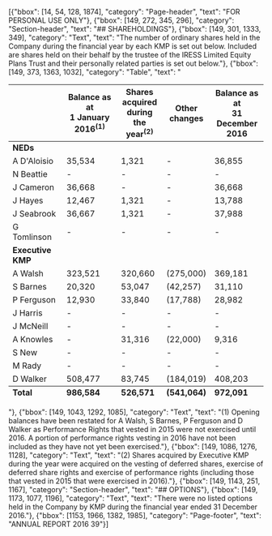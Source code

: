 [{"bbox": [14, 54, 128, 1874], "category": "Page-header", "text": "FOR PERSONAL USE ONLY"}, {"bbox": [149, 272, 345, 296], "category": "Section-header", "text": "## SHAREHOLDINGS"}, {"bbox": [149, 301, 1333, 349], "category": "Text", "text": "The number of ordinary shares held in the Company during the financial year by each KMP is set out below. Included are shares held on their behalf by the trustee of the IRESS Limited Equity Plans Trust and their personally related parties is set out below."}, {"bbox": [149, 373, 1363, 1032], "category": "Table", "text": "<table><thead><tr><th></th><th>Balance as at<br>1 January 2016<sup>(1)</sup></th><th>Shares<br>acquired<br>during<br>the year<sup>(2)</sup></th><th>Other<br>changes</th><th>Balance as at<br>31 December<br>2016</th></tr></thead><tbody><tr><td><strong>NEDs</strong></td><td></td><td></td><td></td><td></td></tr><tr><td>A D'Aloisio</td><td>35,534</td><td>1,321</td><td>-</td><td>36,855</td></tr><tr><td>N Beattie</td><td>-</td><td>-</td><td>-</td><td>-</td></tr><tr><td>J Cameron</td><td>36,668</td><td>-</td><td>-</td><td>36,668</td></tr><tr><td>J Hayes</td><td>12,467</td><td>1,321</td><td>-</td><td>13,788</td></tr><tr><td>J Seabrook</td><td>36,667</td><td>1,321</td><td>-</td><td>37,988</td></tr><tr><td>G Tomlinson</td><td>-</td><td>-</td><td>-</td><td>-</td></tr><tr><td><strong>Executive KMP</strong></td><td></td><td></td><td></td><td></td></tr><tr><td>A Walsh</td><td>323,521</td><td>320,660</td><td>(275,000)</td><td>369,181</td></tr><tr><td>S Barnes</td><td>20,320</td><td>53,047</td><td>(42,257)</td><td>31,110</td></tr><tr><td>P Ferguson</td><td>12,930</td><td>33,840</td><td>(17,788)</td><td>28,982</td></tr><tr><td>J Harris</td><td>-</td><td>-</td><td>-</td><td>-</td></tr><tr><td>J McNeill</td><td>-</td><td>-</td><td>-</td><td>-</td></tr><tr><td>A Knowles</td><td>-</td><td>31,316</td><td>(22,000)</td><td>9,316</td></tr><tr><td>S New</td><td>-</td><td>-</td><td>-</td><td>-</td></tr><tr><td>M Rady</td><td>-</td><td>-</td><td>-</td><td>-</td></tr><tr><td>D Walker</td><td>508,477</td><td>83,745</td><td>(184,019)</td><td>408,203</td></tr></tbody><tfoot><tr><td><strong>Total</strong></td><td><strong>986,584</strong></td><td><strong>526,571</strong></td><td><strong>(541,064)</strong></td><td><strong>972,091</strong></td></tr></tfoot></table>"}, {"bbox": [149, 1043, 1292, 1085], "category": "Text", "text": "(1) Opening balances have been restated for A Walsh, S Barnes, P Ferguson and D Walker as Performance Rights that vested in 2015 were not exercised until 2016. A portion of performance rights vesting in 2016 have not been included as they have not yet been exercised."}, {"bbox": [149, 1086, 1276, 1128], "category": "Text", "text": "(2) Shares acquired by Executive KMP during the year were acquired on the vesting of deferred shares, exercise of deferred share rights and exercise of performance rights (including those that vested in 2015 that were exercised in 2016)."}, {"bbox": [149, 1143, 251, 1167], "category": "Section-header", "text": "## OPTIONS"}, {"bbox": [149, 1173, 1077, 1196], "category": "Text", "text": "There were no listed options held in the Company by KMP during the financial year ended 31 December 2016."}, {"bbox": [1153, 1966, 1382, 1985], "category": "Page-footer", "text": "ANNUAL REPORT 2016 39"}]